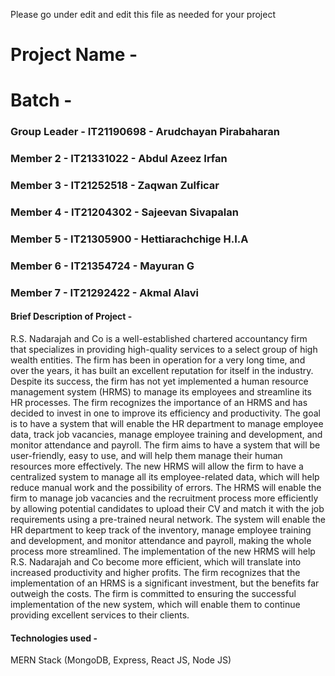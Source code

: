 Please go under edit and edit this file as needed for your project

# Project Name - 
# Batch - 
### Group Leader - IT21190698 - Arudchayan Pirabaharan
### Member 2 - IT21331022 - Abdul Azeez Irfan
### Member 3 - IT21252518 - Zaqwan Zulficar
### Member 4 - IT21204302 - Sajeevan Sivapalan
### Member 5 - IT21305900 - Hettiarachchige H.I.A
### Member 6 - IT21354724 - Mayuran G
### Member 7 - IT21292422 - Akmal Alavi

#### Brief Description of Project - 
R.S. Nadarajah and Co is a well-established chartered accountancy firm that specializes in providing high-quality services to a select group of high wealth entities. The firm has been in operation for a very long time, and over the years, it has built an excellent reputation for itself in the industry. Despite its success, the firm has not yet implemented a human resource management system (HRMS) to manage its employees and streamline its HR processes.
The firm recognizes the importance of an HRMS and has decided to invest in one to improve its efficiency and productivity. The goal is to have a system that will enable the HR department to manage employee data, track job vacancies, manage employee training and development, and monitor attendance and payroll. The firm aims to have a system that will be user-friendly, easy to use, and will help them manage their human resources more effectively.
The new HRMS will allow the firm to have a centralized system to manage all its employee-related data, which will help reduce manual work and the possibility of errors. The HRMS will enable the firm to manage job vacancies and the recruitment process more efficiently by allowing potential candidates to upload their CV and match it with the job requirements using a pre-trained neural network. The system will enable the HR department to keep track of the inventory, manage employee training and development, and monitor attendance and payroll, making the whole process more streamlined.
The implementation of the new HRMS will help R.S. Nadarajah and Co become more efficient, which will translate into increased productivity and higher profits. The firm recognizes that the implementation of an HRMS is a significant investment, but the benefits far outweigh the costs. The firm is committed to ensuring the successful implementation of the new system, which will enable them to continue providing excellent services to their clients.






#### Technologies used - 
MERN Stack (MongoDB, Express, React JS, Node JS)

